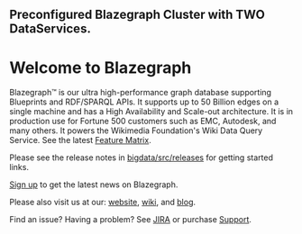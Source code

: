
## Preconfigured Blazegraph Cluster with TWO DataServices.

# Welcome to Blazegraph

Blazegraph™ is our ultra high-performance graph database supporting Blueprints and RDF/SPARQL APIs. It supports up to 50 Billion edges on a single machine and has a High Availability and Scale-out architecture. It is in production use for Fortune 500 customers such as EMC, Autodesk, and many others.  It powers the Wikimedia Foundation's Wiki Data Query Service.  See the latest [Feature Matrix](http://www.blazegraph.com/blazegraph#FeatureMatrix).


Please see the release notes in [bigdata/src/releases](bigdata/src/releases) for getting started links.

[Sign up](http://eepurl.com/VLpUj) to get the latest news on Blazegraph.

Please also visit us at our: [website](http://www.blazegraph.com), [wiki](https://wiki.blazegraph.com), and [blog](https://wiki.blazegraph.com/).

Find an issue?   Having a problem?  See [JIRA](https://jira.blazegraph.com) or purchase [Support](https://www.blazegraph.com/buy).
